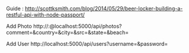 Guide : http://scottksmith.com/blog/2014/05/29/beer-locker-building-a-restful-api-with-node-passport/

Add Photo
http://<USER>:<PASSWORD>@localhost:5000/api/photos?comment=<COMMENT>&country=<COUNTRY>&city=<CITY>&src=<SRC>&state=<STATE>&beach=<BEACH>

Add User
http://localhost:5000/api/users?username=<USERNAME>&password=<PASSWORD>
